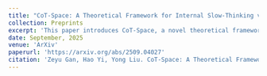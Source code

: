 ```yaml
---
title: "CoT-Space: A Theoretical Framework for Internal Slow-Thinking via Reinforcement Learning"
collection: Preprints
excerpt: 'This paper introduces CoT-Space, a novel theoretical framework that recasts LLM reasoning as a continuous optimization problem, which provides a coherent explanation for empirical phenomena such as overthinking.'
date: September, 2025
venue: 'ArXiv'
paperurl: 'https://arxiv.org/abs/2509.04027'
citation: 'Zeyu Gan, Hao Yi, Yong Liu. CoT-Space: A Theoretical Framework for Internal Slow-Thinking via Reinforcement Learning. arXiv preprint arXiv:2509.04027, 2025.'
---
```

